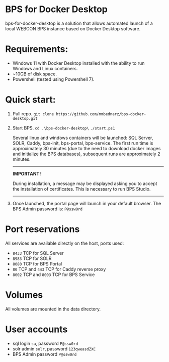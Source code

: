 # BPS for Docker Desktop

bps-for-docker-desktop is a solution that allows automated launch of a local WEBCON BPS instance based on Docker Desktop software.

# Requirements:
- Windows 11 with Docker Desktop installed with the ability to run Windows and Linux containers.
- ~10GB of disk space.
- Powershell (tested using Powershell 7).

# Quick start:
1. Pull repo.
`git clone https://github.com/mmbednarz/bps-docker-desktop.git`

2. Start BPS.
`cd .\bps-docker-desktop\`
`./start.ps1`

    Several linux and windows containers will be launched: SQL Server, SOLR, Caddy, bps-init, bps-portal, bps-service.
    The first run time is approximately 30 minutes (due to the need to download docker images and initialize the BPS databases), subsequent runs are approximately 2 minutes.

    ---
    **IMPORTANT!** 

    During installation, a message may be displayed asking you to accept the installation of certificates. This is necessary to run BPS Studio.
   
    ---

4. Once launched, the portal page will launch in your default browser.
The BPS Admin password is: `P@ssw0rd`

# Port reservations
All services are available directly on the host, ports used:
- `8433` TCP for SQL Server
- `8983` TCP for SOLR
- `8080` TCP for BPS Portal
- `80` TCP and `443` TCP for Caddy reverse proxy
- `8002` TCP and `8003` TCP for BPS Service

# Volumes
All volumes are mounted in the data directory.

# User accounts
- sql login `sa`, password `P@ssw0rd`
- solr admin `solr`, password `123qweasdZXC`
- BPS Admin password `P@ssw0rd`
